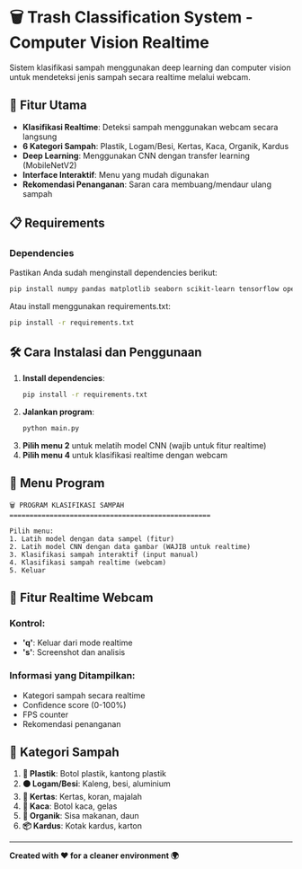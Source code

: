 # 🗑️ Trash Classification System - Computer Vision Realtime

Sistem klasifikasi sampah menggunakan deep learning dan computer vision untuk mendeteksi jenis sampah secara realtime melalui webcam.

## 🚀 Fitur Utama

- **Klasifikasi Realtime**: Deteksi sampah menggunakan webcam secara langsung
- **6 Kategori Sampah**: Plastik, Logam/Besi, Kertas, Kaca, Organik, Kardus
- **Deep Learning**: Menggunakan CNN dengan transfer learning (MobileNetV2)
- **Interface Interaktif**: Menu yang mudah digunakan
- **Rekomendasi Penanganan**: Saran cara membuang/mendaur ulang sampah

## 📋 Requirements

### Dependencies
Pastikan Anda sudah menginstall dependencies berikut:

```bash
pip install numpy pandas matplotlib seaborn scikit-learn tensorflow opencv-python Pillow
```

Atau install menggunakan requirements.txt:
```bash
pip install -r requirements.txt
```

## 🛠️ Cara Instalasi dan Penggunaan

1. **Install dependencies**:
   ```bash
   pip install -r requirements.txt
   ```
2. **Jalankan program**:
   ```bash
   python main.py
   ```
3. **Pilih menu 2** untuk melatih model CNN (wajib untuk fitur realtime)
4. **Pilih menu 4** untuk klasifikasi realtime dengan webcam

## 📖 Menu Program

```
🗑️ PROGRAM KLASIFIKASI SAMPAH
==================================================

Pilih menu:
1. Latih model dengan data sampel (fitur)
2. Latih model CNN dengan data gambar (WAJIB untuk realtime)
3. Klasifikasi sampah interaktif (input manual)
4. Klasifikasi sampah realtime (webcam)
5. Keluar
```

## 🎥 Fitur Realtime Webcam

### Kontrol:
- **'q'**: Keluar dari mode realtime
- **'s'**: Screenshot dan analisis

### Informasi yang Ditampilkan:
- Kategori sampah secara realtime
- Confidence score (0-100%)
- FPS counter
- Rekomendasi penanganan

## 🎯 Kategori Sampah

1. **🔵 Plastik**: Botol plastik, kantong plastik
2. **⚫ Logam/Besi**: Kaleng, besi, aluminium  
3. **📄 Kertas**: Kertas, koran, majalah
4. **💎 Kaca**: Botol kaca, gelas
5. **🌱 Organik**: Sisa makanan, daun
6. **📦 Kardus**: Kotak kardus, karton

---

**Created with ❤️ for a cleaner environment 🌍**